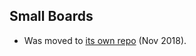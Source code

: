 ## Small Boards

- Was moved to [its own repo](https://github.com/OlivierLD/small-boards) (Nov 2018).
